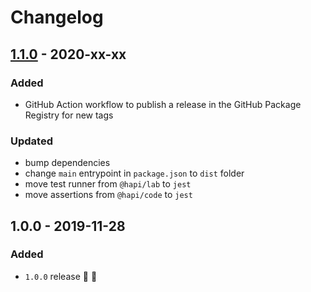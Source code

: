 # Changelog


## [1.1.0](https://github.com/supercharge/streams/compare/v1.0.0...v1.1.0) - 2020-xx-xx

### Added
- GitHub Action workflow to publish a release in the GitHub Package Registry for new tags

### Updated
- bump dependencies
- change `main` entrypoint in `package.json` to `dist` folder
- move test runner from `@hapi/lab` to `jest`
- move assertions from `@hapi/code` to `jest`


## 1.0.0 - 2019-11-28

### Added
- `1.0.0` release 🚀 🎉
